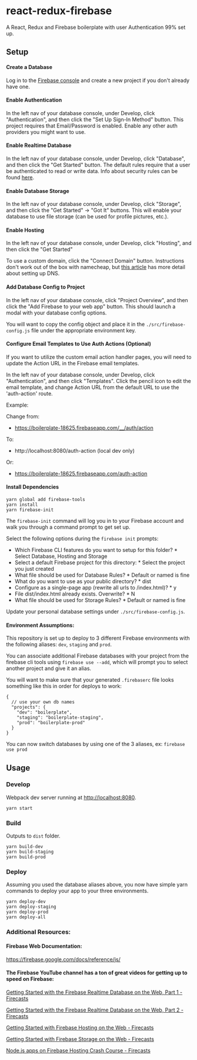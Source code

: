 # react-redux-firebase

A React, Redux and Firebase boilerplate with user Authentication 99% set up.

## Setup

#### Create a Database

Log in to the [Firebase console](https://console.firebase.google.com) and create a new project if
you don't already have one.

#### Enable Authentication

In the left nav of your database console, under Develop, click "Authentication", and then click the
"Set Up Sign-In Method" button. This project requires that Email/Password is enabled. Enable any
other auth providers you might want to use.

#### Enable Realtime Database

In the left nav of your database console, under Develop, click "Database", and then click the "Get
Started" button. The default rules require that a user be authenticated to read or write data. Info
about security rules can be found
[here](https://firebase.google.com/docs/database/security/quickstart?authuser=0).

#### Enable Database Storage

In the left nav of your database console, under Develop, click "Storage", and then click the "Get
Started" -> "Got It" buttons. This will enable your database to use file storage (can be used for
profile pictures, etc.).

#### Enable Hosting
In the left nav of your database console, under Develop, click "Hosting", and then click the "Get
Started"

To use a custom domain, click the "Connect Domain" button. Instructions don't work out of the box with namecheap, but [this article](https://www.macariojames.com/blog/2018/02/19/firebase-custom-domain-verification-namecheap-dns/) has more detail about setting up DNS.

#### Add Database Config to Project

In the left nav of your database console, click "Project Overview", and then click the "Add Firebase
to your web app" button. This should launch a modal with your database config options.

You will want to copy the config object and place it in the `./src/firebase-config.js` file under
the appropriate environment key.

#### Configure Email Templates to Use Auth Actions (Optional)

If you want to utilize the custom email action handler pages, you will need to update the Action URL
in the Firebase email templates.

In the left nav of your database console, under Develop, click "Authentication", and then click
"Templates". Click the pencil icon to edit the email template, and change Action URL from the
default URL to use the 'auth-action' route.

Example:

Change from:

* https://boilerplate-18625.firebaseapp.com/__/auth/action

To:

* http://localhost:8080/auth-action (local dev only)

Or:

* https://boilerplate-18625.firebaseapp.com/auth-action

#### Install Dependencies

```
yarn global add firebase-tools
yarn install
yarn firebase-init
```

The `firebase-init` command will log you in to your Firebase account and walk you through a command
prompt to get set up.

Select the following options during the `firebase init` prompts:

* Which Firebase CLI features do you want to setup for this folder? \* Select Database, Hosting and
	Storage
* Select a default Firebase project for this directory: \* Select the project you just created
* What file should be used for Database Rules? \* Default or named is fine
* What do you want to use as your public directory? \* dist
* Configure as a single-page app (rewrite all urls to /index.html)? \* y
* File dist/index.html already exists. Overwrite? \* N
* What file should be used for Storage Rules? \* Default or named is fine

Update your personal database settings under `./src/firebase-config.js`.

#### Environment Assumptions:

This repository is set up to deploy to 3 different Firebase environments with the following aliases:
`dev`, `staging` and `prod`.

You can associate additional Firebase databases with your project from the firebase cli tools using
`firebase use --add`, which will prompt you to select another project and give it an alias.

You will want to make sure that your generated `.firebaserc` file looks something like this in order
for deploys to work:

```
{
  // use your own db names
  "projects": {
	"dev": "boilerplate",
	"staging": "boilerplate-staging",
	"prod": "boilerplate-prod"
  }
}
```

You can now switch databases by using one of the 3 aliases, ex: `firebase use prod`

## Usage

### Develop

Webpack dev server running at <http://localhost:8080>.

```
yarn start
```

### Build

Outputs to `dist` folder.

```
yarn build-dev
yarn build-staging
yarn build-prod
```

### Deploy

Assuming you used the database aliases above, you now have simple yarn commands to deploy your app
to your three environments.

```
yarn deploy-dev
yarn deploy-staging
yarn deploy-prod
yarn deploy-all
```

### Additional Resources:

#### Firebase Web Documentation:

<https://firebase.google.com/docs/reference/js/>

#### The Firebase YouTube channel has a ton of great videos for getting up to speed on Firebase:

[Getting Started with the Firebase Realtime Database on the Web, Part 1 - Firecasts](https://www.youtube.com/watch?v=noB98K6A0TY)

[Getting Started with the Firebase Realtime Database on the Web, Part 2 - Firecasts](https://www.youtube.com/watch?v=dBscwaqNPuk)

[Getting Started with Firebase Hosting on the Web - Firecasts](https://www.youtube.com/watch?v=meofoNuK3vo)

[Getting Started with Firebase Storage on the Web - Firecasts](https://www.youtube.com/watch?v=SpxHVrpfGgU)

[Node.js apps on Firebase Hosting Crash Course - Firecasts](https://www.youtube.com/watch?v=LOeioOKUKI8)
